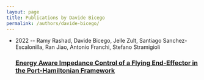 ```yaml
---
layout: page
title: Publications by Davide Bicego
permalink: /authors/davide-bicego/
---
```


<ul class="post-list">
<li><span class='post-meta'>2022 -- Ramy Rashad, Davide Bicego, Jelle Zult, Santiago Sanchez-Escalonilla, Ran Jiao, Antonio Franchi, Stefano Stramigioli</span><h3><a class='post-link' href='../../energy-aware-impedance-control-of-a-flying-end-effector-in-the-port-hamiltonian-framework'>Energy Aware Impedance Control of a Flying End-Effector in the Port-Hamiltonian Framework</a></h3></li>

</ul>
